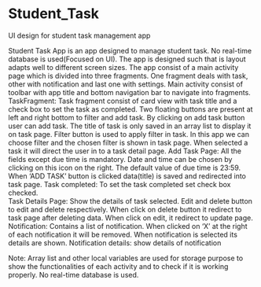 # Student_Task
UI design for student task management app
   
   Student Task App is an app designed to manage student task. No real-time database is used(Focused on UI). The app is designed such that is layout adapts well to different screen sizes. The app consist of a main activity page which is divided into three fragments. One fragment deals with task, other with notification and last one with settings. Main activity consist of toolbar with app title and bottom navigation bar to navigate into fragments.
TaskFragment:
Task fragment consist of card view with task title and a check box to set the task as completed. Two floating buttons are present at left and right bottom to filter and add task. By clicking on add task button user can add task. The title of task is only saved in an array list to display it on task page. Filter button is used to apply filter in task. In this app we can choose filter and the chosen filter is shown in task page. When selected a task it will direct the user in to a task detail page.
Add Task Page:
All the fields except due time is mandatory. Date and time can be chosen by clicking on this icon on the right.  The default value of due time is 23:59. When ‘ADD TASK’ button is clicked data(title) is saved and redirected into task page.
Task completed: 
To set the task completed set check box checked.                                       
Task Details Page:
Show the details of task selected. Edit and delete button to edit and delete respectively. When click on delete button it redirect to task page after deleting data. When click on edit, it redirect to update page.                   
Notification:
Contains a list of notification. When clicked on ‘X’ at the right of each notification it will be removed. When notification is selected its details are shown.
Notification details: show details of notification
                      
Note:
Array list and other local variables are used for storage purpose to show the functionalities of each activity and to check if it is working properly. No real-time database is used.
